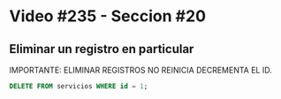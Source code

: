 # Video #235 - Seccion #20

## Eliminar un registro en particular

IMPORTANTE: ELIMINAR REGISTROS NO REINICIA DECREMENTA EL ID.

```sql
DELETE FROM servicios WHERE id = 1;
```
